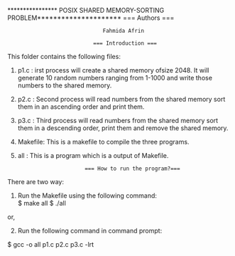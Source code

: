 
**************** POSIX SHARED MEMORY-SORTING PROBLEM*********************
                                 === Authors ===

                                  Fahmida Afrin

                               === Introduction ===

This folder contains the following files:
1. p1.c : irst process will create a shared memory ofsize 2048. It will generate 10 random numbers ranging from 1-1000 
and write those numbers to the shared memory.
2. p2.c : Second process will read numbers from the shared memory sort them in an ascending order and print them.
3. p3.c : Third process will read numbers from the shared memory sort them in a descending order, print them and remove the shared memory.
4. Makefile: This is a makefile to compile the three programs.
5. all : This is a program which is a output of Makefile. 

                            === How to run the program?===

There are two way:
1. Run the Makefile using the following command:	
$ make all
$ ./all

or,

2. Run the following command in command prompt:

$ gcc -o all p1.c p2.c p3.c -lrt

